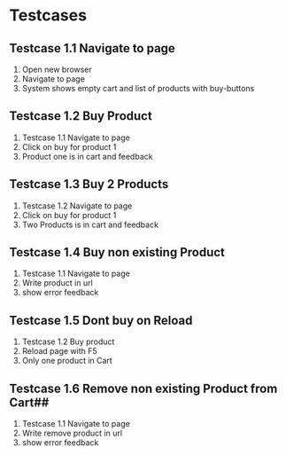 # Testcases #

## Testcase 1.1 Navigate to page ##
1. Open new browser
1. Navigate to page
1. System shows empty cart and list of products with buy-buttons


## Testcase 1.2 Buy Product ##
1. Testcase 1.1 Navigate to page
1. Click on buy for product 1
1. Product one is in cart and feedback

## Testcase 1.3 Buy 2 Products ##
1. Testcase 1.2 Navigate to page
1. Click on buy for product 1
1. Two Products is in cart and feedback



## Testcase 1.4 Buy non existing Product ##
1. Testcase 1.1 Navigate to page
1. Write product in url
1. show error feedback

## Testcase 1.5 Dont buy on Reload
1. Testcase 1.2 Buy product
1. Reload page with F5
1. Only one product in Cart

## Testcase 1.6 Remove non existing Product from Cart##
1. Testcase 1.1 Navigate to page
1. Write remove product in url
1. show error feedback

